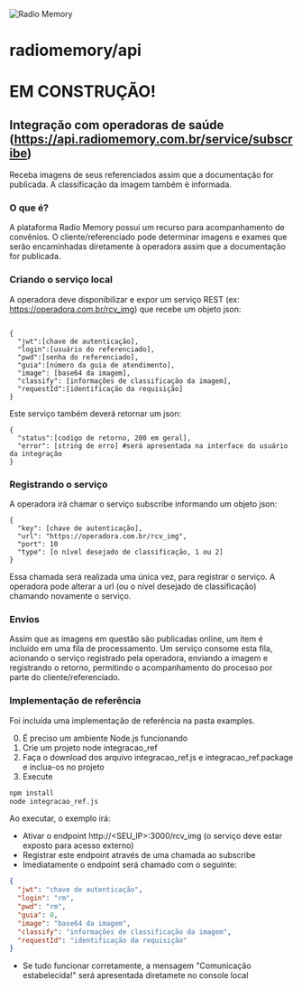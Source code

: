 ![Radio Memory](https://radiomemory.com.br/wp-content/uploads/2020/02/logo-site-com-borda.png)
# radiomemory/api

# EM CONSTRUÇÃO!

## Integração com operadoras de saúde (https://api.radiomemory.com.br/service/subscribe)
Receba imagens de seus referenciados assim que a documentação for publicada. A classificação da imagem também é informada.

### O que é?
A plataforma Radio Memory possui um recurso para acompanhamento de convênios. O cliente/referenciado pode determinar imagens e exames que serão encaminhadas diretamente à operadora assim que a documentação for publicada.

### Criando o serviço local
A operadora deve disponibilizar e expor um serviço REST (ex: https://operadora.com.br/rcv_img) que recebe um objeto json:

```

{
  "jwt":[chave de autenticação],
  "login":[usuário do referenciado],
  "pwd":[senha do referenciado],
  "guia":[número da guia de atendimento],
  "image": [base64 da imagem],
  "classify": [informações de classificação da imagem],
  "requestId":[identificação da requisição]
}
```

Este serviço também deverá retornar um json:

```
{
  "status":[codigo de retorno, 200 em geral],
  "error": [string de erro] #será apresentada na interface do usuário da integração
}
```

### Registrando o serviço
A operadora irá chamar o serviço subscribe informando um objeto json:

```
{
  "key": [chave de autenticação],
  "url": "https://operadora.com.br/rcv_img",
  "port": 10
  "type": [o nível desejado de classificação, 1 ou 2]
}
```

Essa chamada será realizada uma única vez, para registrar o serviço. A operadora pode alterar a url (ou o nível desejado de classificação) chamando novamente o serviço.

### Envios
Assim que as imagens em questão são publicadas online, um item é incluído em uma fila de processamento. Um serviço consome esta fila, acionando o serviço registrado pela operadora, enviando a imagem e registrando o retorno, permitindo o acompanhamento do processo por parte do cliente/referenciado.

### Implementação de referência
Foi incluída uma implementação de referência na pasta examples.

0. É preciso um ambiente Node.js funcionando
1. Crie um projeto node integracao_ref
2. Faça o download dos arquivo integracao_ref.js e integracao_ref.package e inclua-os no projeto
3. Execute
```bash
npm install
node integracao_ref.js
```

Ao executar, o exemplo irá:
* Ativar o endpoint http://<SEU_IP>:3000/rcv_img (o serviço deve estar exposto para acesso externo)
* Registrar este endpoint através de uma chamada ao subscribe
* Imediatamente o endpoint será chamado com o seguinte:

```json
{
  "jwt": "chave de autenticação",
  "login": "rm",
  "pwd": "rm",
  "guia": 0,
  "image": "base64 da imagem",
  "classify": "informações de classificação da imagem",
  "requestId": "identificação da requisição"
}
```

* Se tudo funcionar corretamente, a mensagem "Comunicação estabelecida!" será apresentada diretamete no console local
